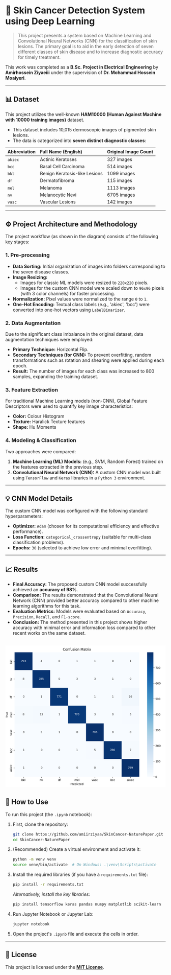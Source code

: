 # 🔬 Skin Cancer Detection System using Deep Learning

> This project presents a system based on Machine Learning and Convolutional Neural Networks (CNN) for the classification of skin lesions. The primary goal is to aid in the early detection of seven different classes of skin disease and to increase diagnostic accuracy for timely treatment.

This work was completed as a **B.Sc. Project in Electrical Engineering** by **Amirhossein Ziyaeiii** under the supervision of **Dr. Mohammad Hossein Moaiyeri**.

---

## 📊 Dataset

This project utilizes the well-known **HAM10000 (Human Against Machine with 10000 training images)** dataset.

* This dataset includes 10,015 dermoscopic images of pigmented skin lesions.
* The data is categorized into **seven distinct diagnostic classes**:

| Abbreviation | Full Name (English) | Original Image Count |
| :--- | :--- | :--- |
| `akiec` | Actinic Keratoses | 327 images |
| `bcc` | Basal Cell Carcinoma | 514 images |
| `bkl` | Benign Keratosis-like Lesions | 1099 images |
| `df` | Dermatofibroma | 115 images |
| `mel` | Melanoma | 1113 images |
| `nv` | Melanocytic Nevi | 6705 images |
| `vasc` | Vascular Lesions | 142 images |

---

## ⚙️ Project Architecture and Methodology

The project workflow (as shown in the diagram) consists of the following key stages:

### 1. Pre-processing
* **Data Sorting:** Initial organization of images into folders corresponding to the seven disease classes.
* **Image Resizing:**
    * Images for classic ML models were resized to `220x220` pixels.
    * Images for the custom CNN model were scaled down to `96x96` pixels (with 3 color channels) for faster processing.
* **Normalization:** Pixel values were normalized to the range `0` to `1`.
* **One-Hot Encoding:** Textual class labels (e.g., 'akiec', 'bcc') were converted into one-hot vectors using `LabelBinarizer`.

### 2. Data Augmentation
Due to the significant class imbalance in the original dataset, data augmentation techniques were employed:
* **Primary Technique:** Horizontal Flip.
* **Secondary Techniques (for CNN):** To prevent overfitting, random transformations such as rotation and shearing were applied during each epoch.
* **Result:** The number of images for each class was increased to 800 samples, expanding the training dataset.

### 3. Feature Extraction
For traditional Machine Learning models (non-CNN), Global Feature Descriptors were used to quantify key image characteristics:
* **Color:** Colour Histogram
* **Texture:** Haralick Texture features
* **Shape:** Hu Moments

### 4. Modeling & Classification
Two approaches were compared:
1.  **Machine Learning (ML) Models:** (e.g., SVM, Random Forest) trained on the features extracted in the previous step.
2.  **Convolutional Neural Network (CNN):** A custom CNN model was built using `TensorFlow` and `Keras` libraries in a `Python 3` environment.

---

## 💡 CNN Model Details

The custom CNN model was configured with the following standard hyperparameters:

* **Optimizer:** `Adam` (chosen for its computational efficiency and effective performance).
* **Loss Function:** `categorical_crossentropy` (suitable for multi-class classification problems).
* **Epochs:** `30` (selected to achieve low error and minimal overfitting).

---

## 📈 Results

* **Final Accuracy:** The proposed custom CNN model successfully achieved an **accuracy of 98%**.
* **Comparison:** The results demonstrated that the Convolutional Neural Network (CNN) provided better accuracy compared to other machine learning algorithms for this task.
* **Evaluation Metrics:** Models were evaluated based on `Accuracy`, `Precision`, `Recall`, and `F1-score`.
* **Conclusion:** The method presented in this project shows higher accuracy with minimal error and information loss compared to other recent works on the same dataset.

![Confusion Matrix](confusion_matrix.png)
---

## 🚀 How to Use

To run this project (the `.ipynb` notebook):

1.  First, clone the repository:
    ```bash
    git clone https://github.com/amiirziyaa/SkinCancer-NaturePaper.git
    cd SkinCancer-NaturePaper
    ```

2.  (Recommended) Create a virtual environment and activate it:
    ```bash
    python -m venv venv
    source venv/bin/activate  # On Windows: .\venv\Scripts\activate
    ```

3.  Install the required libraries (if you have a `requirements.txt` file):
    ```bash
    pip install -r requirements.txt
    ```
    *Alternatively, install the key libraries:*
    ```bash
    pip install tensorflow keras pandas numpy matplotlib scikit-learn
    ```

4.  Run Jupyter Notebook or Jupyter Lab:
    ```bash
    jupyter notebook
    ```

5.  Open the project's `.ipynb` file and execute the cells in order.

---

## 📄 License

This project is licensed under the **[MIT License](LICENSE)**.